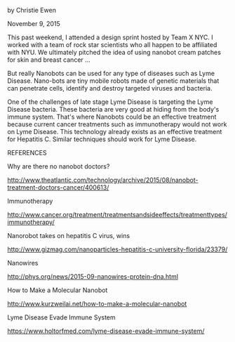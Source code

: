 

by Christie Ewen

November 9, 2015

This past weekend, I attended a design sprint hosted by Team X NYC.  I worked with a team of rock star scientists who all happen to be affiliated with NYU.  We ultimately pitched the idea of using nanobot cream patches for skin and breast cancer ...

But really Nanobots can be used for any type of diseases such as Lyme Disease.  Nano-bots are tiny mobile robots made of genetic materials that can penetrate cells, identify and destroy targeted viruses and bacteria.

One of the challenges of late stage Lyme Disease is targeting the Lyme Disease bacteria.  These bacteria are very good at hiding from the body's immune system.  That's where Nanobots could be an effective treatment because current cancer treatments such as immunotherapy would not work on Lyme Disease.  This technology already exists as an effective treatment for Hepatitis C.  Similar techniques should work for Lyme Disease.



REFERENCES

Why are there no nanobot doctors?

http://www.theatlantic.com/technology/archive/2015/08/nanobot-treatment-doctors-cancer/400613/

Immunotherapy

http://www.cancer.org/treatment/treatmentsandsideeffects/treatmenttypes/immunotherapy/

Nanorobot takes on hepatitis C virus, wins

http://www.gizmag.com/nanoparticles-hepatitis-c-university-florida/23379/

Nanowires

http://phys.org/news/2015-09-nanowires-protein-dna.html

How to Make a Molecular Nanobot

http://www.kurzweilai.net/how-to-make-a-molecular-nanobot

Lyme Disease Evade Immune System

https://www.holtorfmed.com/lyme-disease-evade-immune-system/
